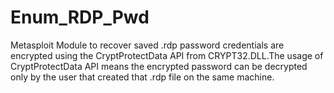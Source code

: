 Enum_RDP_Pwd
============

Metasploit Module to recover saved .rdp password credentials are encrypted using the CryptProtectData API from CRYPT32.DLL.The usage of CryptProtectData API means the encrypted password can be decrypted only by the user that created that .rdp file on the same machine.
